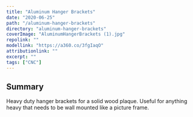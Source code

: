 ```yaml
---
title: "Aluminum Hanger Brackets"
date: "2020-06-25"
path: "/aluminum-hanger-brackets"
directory: "aluminum-hanger-brackets"
coverImage: "AluminumHangerBrackets (1).jpg"
repolink: ""
modellink: "https://a360.co/3fgIaqO"
attributionlink: ""
excerpt: ""
tags: ["CNC"]
---
```


## Summary

Heavy duty hanger brackets for a solid wood plaque. Useful for anything heavy that needs to be wall mounted like a picture frame.
